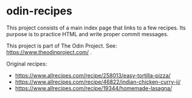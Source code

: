 # odin-recipes

This project consists of a main index page that links to a few recipes.
Its purpose is to practice HTML and write proper commit messages.

This project is part of The Odin Project. See: https://www.theodinproject.com/ .

Original recipes: 
- https://www.allrecipes.com/recipe/258013/easy-tortilla-pizza/
- https://www.allrecipes.com/recipe/46822/indian-chicken-curry-ii/
- https://www.allrecipes.com/recipe/19344/homemade-lasagna/